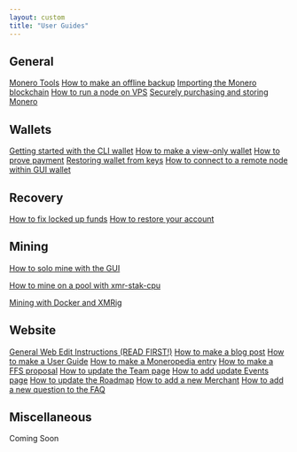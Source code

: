 ```yaml
---
layout: custom
title: "User Guides"
---
```

<div class="guides">
<section class="container">
    <div class="row">
        <div class="left half no-pad-sm col-lg-6 col-md-6 col-sm-12 col-xs-12">
            <div class="info-block">
                <div class="row center-xs">
                    <div class="col">
                        <h2>General</h2>
                    </div>
                </div>
<div class="row start-xs" markdown="1">

[Monero Tools](monero_tools.html)
[How to make an offline backup](Offline_Backup.html)
[Importing the Monero blockchain](importing_blockchain.html)
[How to run a node on VPS](vps_run_node.html)
[Securely purchasing and storing Monero](securely_purchase.html)

</div>
            </div>
        </div>
        <div class="right half col-lg-6 col-md-6 col-sm-12 col-xs-12">
            <div class="info-block">
                <div class="row center-xs">
                    <div class="col">
                        <h2>Wallets</h2>
                    </div>
                </div>
<div class="row start-xs" markdown="1">

[Getting started with the CLI wallet](monero-wallet-cli.html)
[How to make a view-only wallet](view_only.html)
[How to prove payment](prove-payment.html)
[Restoring wallet from keys](restore_from_keys.html)
[How to connect to a remote node within GUI wallet](remote_node_gui.html)

</div>
            </div>
        </div>
    </div>
</section>

<section class="container">
    <div class="row">
        <div class="left half no-pad-sm col-lg-6 col-md-6 col-sm-12 col-xs-12">
            <div class="info-block">
                <div class="row center-xs">
                    <div class="col">
                        <h2>Recovery</h2>
                    </div>
                </div>
<div class="row start-xs" markdown="1">

[How to fix locked up funds](howto_fix_stuck_funds.html)
[How to restore your account](restore_account.html)

</div>
            </div>
        </div>
        <div class="right half col-lg-6 col-md-6 col-sm-12 col-xs-12">
            <div class="info-block">
                <div class="row center-xs">
                    <div class="col">
                        <h2>Mining</h2>
                    </div>
                </div>
<div class="row start-xs" markdown="1">

[How to solo mine with the GUI](solo_mine_GUI.html)

[How to mine on a pool with xmr-stak-cpu](mine-to-pool.html)

[Mining with Docker and XMRig](mining_with_xmrig_and_docker.html)

</div>
            </div>
        </div>
    </div>
    
    
    
</section>
<section class="container">
    <div class="row">
        <div class="left half no-pad-sm col-lg-6 col-md-6 col-sm-12 col-xs-12">
            <div class="info-block">
                <div class="row center-xs">
                    <div class="col">
                        <h2>Website</h2>
                    </div>
                </div>
<div class="row start-xs" markdown="1">

[General Web Edit Instructions (READ FIRST!)](website-general.html)
[How to make a blog post](website-blog.html)
[How to make a User Guide](website-user-guide.html)
[How to make a Moneropedia entry](website-moneropedia.html)
[How to make a FFS proposal](website-ffs.html)
[How to update the Team page](website-team.html)
[How to add update Events page](website-events.html)
[How to update the Roadmap](website-roadmap.html)
[How to add a new Merchant](website-merchants.html)
[How to add a new question to the FAQ](website-faq.html)

</div>
            </div>
        </div>
        <div class="right half col-lg-6 col-md-6 col-sm-12 col-xs-12">
            <div class="info-block">
                <div class="row center-xs">
                    <div class="col">
                        <h2>Miscellaneous</h2>
                    </div>
                </div>
<div class="row start-xs" markdown="1">
Coming Soon
</div>
            </div>
        </div>
    </div>
    
    
    
</section>
</div>